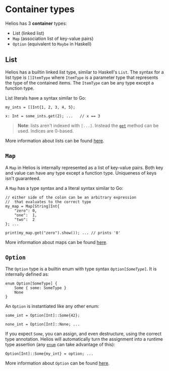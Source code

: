 # Container types

Helios has 3 **container** types:
  * List (linked list)
  * `Map` (association list of key-value pairs)
  * `Option` (equivalent to `Maybe` in Haskell)


## List

Helios has a builtin linked list type, similar to Haskell's `List`. The syntax for a list type is `[]ItemType` where `ItemType` is a parameter type that represents the type of the contained items. The `ItemType` can be any type except a function type.

List literals have a syntax similar to Go:
```helios
my_ints = []Int{1, 2, 3, 4, 5};

x: Int = some_ints.get(2); ...   // x == 3
```

> **Note**: lists aren't indexed with `[...]`. Instead the [`get`](./builtins/list.md#methods) method can be used. Indices are 0-based.

More information about lists can be found [here](./builtins/list.md).


## `Map`

A `Map` in Helios is internally represented as a list of key-value pairs. Both key and value can have any type except a function type. Uniqueness of keys isn't guaranteed.

A `Map` has a type syntax and a literal syntax similar to Go:
```helios
// either side of the colon can be an arbitrary expression 
//  that evaluates to the correct type
my_map = Map[String]Int{
    "zero": 0,
    "one":  1,
    "two":  2
}; ... 

print(my_map.get("zero").show()); ... // prints '0'
```

More information about maps can be found [here](./builtins/map.md).


## `Option`

The `Option` type is a builtin enum with type syntax `Option[`*`SomeType`*`]`. It is internally defined as:

```helios
enum Option[SomeType] {
    Some { some: SomeType }
    None
}
```

An `Option` is instantiated like any other enum:

```helios
some_int = Option[Int]::Some{42};

none_int = Option[Int]::None; ...
```

If you expect `Some`, you can assign, and even destructure, using the correct type annotation. Helios will automatically turn the assignment into a runtime type assertion (any [`enum`](./enums.md) can take advantage of this):
```helios
Option[Int]::Some{my_int} = option; ...
```

More information about `Option` can be found [here](./builtins/option.md).